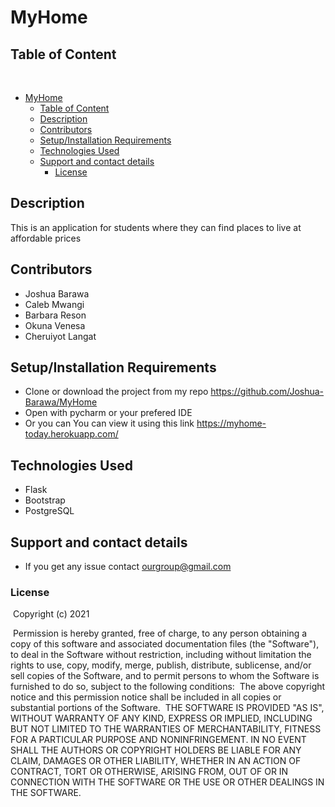# MyHome

## Table of Content
​
- [MyHome](#myhome)
  - [Table of Content](#table-of-content)
  - [Description](#description)
  - [Contributors](#contributors)
  - [Setup/Installation Requirements](#setupinstallation-requirements)
  - [Technologies Used](#technologies-used)
  - [Support and contact details](#support-and-contact-details)
    - [License](#license)

## Description
This is an application for students where they can find places to live at affordable prices

## Contributors
* Joshua Barawa
* Caleb Mwangi
* Barbara Reson
* Okuna Venesa
* Cheruiyot Langat
## Setup/Installation Requirements
* Clone or download the project from my repo https://github.com/Joshua-Barawa/MyHome
* Open with pycharm or your prefered IDE
* Or you can You can view it using this link https://myhome-today.herokuapp.com/

## Technologies Used
* Flask
* Bootstrap
* PostgreSQL
## Support and contact details
* If you get any issue contact ourgroup@gmail.com
### License
​
Copyright (c) 2021

​
Permission is hereby granted, free of charge, to any person obtaining a copy
of this software and associated documentation files (the "Software"), to deal
in the Software without restriction, including without limitation the rights
to use, copy, modify, merge, publish, distribute, sublicense, and/or sell
copies of the Software, and to permit persons to whom the Software is
furnished to do so, subject to the following conditions:
​
The above copyright notice and this permission notice shall be included in all
copies or substantial portions of the Software.
​
THE SOFTWARE IS PROVIDED "AS IS", WITHOUT WARRANTY OF ANY KIND, EXPRESS OR
IMPLIED, INCLUDING BUT NOT LIMITED TO THE WARRANTIES OF MERCHANTABILITY,
FITNESS FOR A PARTICULAR PURPOSE AND NONINFRINGEMENT. IN NO EVENT SHALL THE
AUTHORS OR COPYRIGHT HOLDERS BE LIABLE FOR ANY CLAIM, DAMAGES OR OTHER
LIABILITY, WHETHER IN AN ACTION OF CONTRACT, TORT OR OTHERWISE, ARISING FROM,
OUT OF OR IN CONNECTION WITH THE SOFTWARE OR THE USE OR OTHER DEALINGS IN THE
SOFTWARE.
